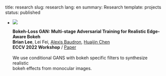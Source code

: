title: research
slug: research
lang: en
summary: Research
template: projects 
status: published

<ul>
    <li> <img src="images/bokeh_loss_gan.png" /> 
    <p class = "proj">
    <strong>Bokeh-Loss GAN: Multi-stage Adversarial Training for Realistic Edge-Aware Bokeh</strong> <br />
    <strong>Brian Lee</strong>, Lei Fei, <a href="https://scholar.google.com/citations?user=L4oeuXoAAAAJ&hl=en">Alexis Baudron</a>, 
    <a href="https://hgchen.com/">Huaijin Chen</a> <br />
    <strong>ECCV 2022 Workshop</strong> / <a href="https://arxiv.org/pdf/2208.12343.pdf">Paper</a> <br /> </br />
    We use conditional GANS with bokeh specific filters to synthesize realistic  <br />
    bokeh effects from monocular images.
    </p>
    </li>
</ul>